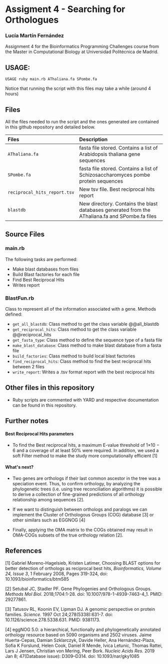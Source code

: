 # Assigment 4 - Searching for Orthologues

### Lucía Martín Fernández

Assignment 4 for the Bioinformatics Programming Challenges course from the Master in Computational Biology at Universidad Politécnica de Madrid.

## USAGE:

`USAGE ruby main.rb AThaliana.fa SPombe.fa`

Notice that running the script with this files may take a while (around 4 hours)

## Files 

All the files needed to run the script and the ones generated are contained in this github repository and detailed below. 

| **Files**                           | **Description**                                                                                                 |                                                   
|:----------------------------------------|:----------------------------------------------------------------------------------------------------------------|
|`AThaliana.fa`                                |  fasta file stored. Contains a list of Arabidopsis thaliana gene sequences                          |                  
|`SPombe.fa`                                  | fasta file stored. Contains a list of Schizosaccharomyces pombe protein sequences                |                                                               
|`reciprocal_hits_report.tsv`                                  | New tsv file. Best reciprocal hits report               |   
|`blastdb`                                  | New directory. Contains the blast databases generated from the AThaliana.fa and SPombe.fa files     |     

## Source Files

### main.rb

The following tasks are performed:

-   Make blast databases from files
-   Build Blast factories for each file 
-   Find Best Reciprocal Hits
-   Writes report

### BlastFun.rb 

Class to represent all of the information associated with a gene. Methods defined:

- `get_all_blastdb`: Class method to get the class variable @@all_blastdb
- `get_reciprocal_hits`: Class method to get the class variable @@reciprocal_hits
- `get_fasta_type`: Class method to define the sequence type of a fasta file
- `make_blast_database`: Class method to make blast database from a fasta file
- `build_factories`: Class method to build local blast factories
- `find_reciprocal_hits`: Class method to find the best reciprocal hits between 2 files
- `write_report`: Writes a .tsv format report with the best reciprocal hits


## Other files in this repository

- Ruby scripts are commented with YARD and respective documentation can be found in this repository. 

## Further notes

#### Best Reciprocal Hits parameters

- To find the Best reciprocal hits, a maximum E-value threshold of 1×10 − 6 and a coverage of at least 50% were required. In addition, we used a soft Filter method to make the study more computationally efficient [1]

#### What's next? 

- Two genes are orthologs if their last common ascestor in the tree was a speciation event. Thus, to confirm orthology, by analyzing the phylogenetic trees (i.e. using tree reconciliation algorithms) it is possible to derive a collection of fine-grained predictions of all orthology relationship among sequences [2]. 

- If we want to distinguish between orthologs and paralogs we can implement the Cluster of Orthologous Groups (COG) database [3] or other similars such as EGGNOG [4]

-  Finally, applying the OMA matrix to the COGs obtained may result in OMA-COGs subsets of the true orthology relation [2]. 


## References

[1] Gabriel Moreno-Hagelsieb, Kristen Latimer, Choosing BLAST options for better detection of orthologs as reciprocal best hits, *Bioinformatics, Volume 24, Issue 3*, 1 February 2008, Pages 319-324, doi: 10.1093/bioinformatics/btm585

[2] Setubal JC, Stadler PF. Gene Phylogenies and Orthologous Groups. *Methods Mol Biol*. 2018;1704:1-28. doi: 10.1007/978-1-4939-7463-4_1. PMID: 29277861.

[3] Tatusov RL, Koonin EV, Lipman DJ. A genomic perspective on protein families. *Science.* 1997 Oct 24;278(5338):631-7. doi: 10.1126/science.278.5338.631. PMID: 9381173.

[4] eggNOG 5.0: a hierarchical, functionally and phylogenetically annotated orthology resource based on 5090 organisms and 2502 viruses. 
Jaime Huerta-Cepas, Damian Szklarczyk, Davide Heller, Ana Hernández-Plaza, Sofia K Forslund, Helen Cook, Daniel R Mende, Ivica Letunic, Thomas Rattei, Lars J Jensen, Christian von Mering, Peer Bork. *Nucleic Acids Res.* 2019 Jan 8; 47(Database issue): D309–D314. doi: 10.1093/nar/gky1085

